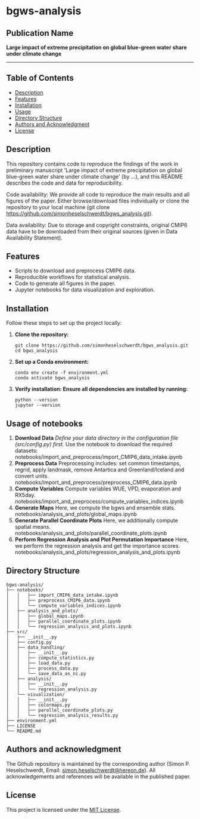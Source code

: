 # **bgws-analysis**

## **Publication Name**
**Large impact of extreme precipitation on global blue-green water share under climate change**

---

## Table of Contents

- [Description](#description)
- [Features](#features)
- [Installation](#installation)
- [Usage](#usage)
- [Directory Structure](#directory-structure)
- [Authors and Acknowledgment](#authors-and-acknowledgment)
- [License](#license)

## Description
This repository contains code to reproduce the findings of the work in preliminary manuscript 'Large impact of extreme precipitation on global blue-green water share under climate change' (by ...), and this README describes the code and data for reproducibility.

Code availability: We provide all code to reproduce the main results and all figures of the paper. Either browse/download files individually or clone the repository to your local machine (git clone https://github.com/simonheselschwerdt/bgws_analysis.git). 

Data availability: Due to storage and copyright constraints, original CMIP6 data have to be downloaded from their original sources (given in Data Availability Statement).

## Features

- Scripts to download and preprocess CMIP6 data.
- Reproducible workflows for statistical analysis.
- Code to generate all figures in the paper.
- Jupyter notebooks for data visualization and exploration.

## Installation

Follow these steps to set up the project locally:

1. **Clone the repository:**
   ```plaintext
   git clone https://github.com/simonheselschwerdt/bgws_analysis.git
   cd bgws_analysis
   ```
2. **Set up a Conda environment:**
   ```plaintext
   conda env create -f environment.yml
   conda activate bgws_analysis
   ```
3. **Verify installation: Ensure all dependencies are installed by running:**
   ```plaintext
   python --version
   jupyter --version
   ```
## Usage of notebooks

1. **Download Data**
   *Define your data directory in the configuration file (src/config.py) first.*
   Use the notebook to download the required datasets:
   notebooks/import_and_preprocess/import_CMIP6_data_intake.ipynb
3. **Preprocess Data**
   Preprocessing includes: set common timestamps, regrid, apply landmask, remove Antartica and Greenland/Iceland and convert units.
   notebooks/import_and_preprocess/preprocess_CMIP6_data.ipynb
4. **Compute Variables**
   Compute variables WUE, VPD, evaporation and RX5day.
   notebooks/import_and_preprocess/compute_variables_indices.ipynb
5. **Generate Maps**
   Here, we compute the bgws and ensemble stats.
   notebooks/analysis_and_plots/global_maps.ipynb
6. **Generate Parallel Coordinate Plots**
   Here, we additionally compute spatial means.
   notebooks/analysis_and_plots/parallel_coordinate_plots.ipynb
8. **Perform Regression Analysis and Plot Permutation Importance**
   Here, we perform the regression analysis and get the importance scores.
   notebooks/analysis_and_plots/regression_analysis_and_plots.ipynb

## Directory Structure

```plaintext
bgws-analysis/
├── notebooks/                                      
│   │   ├── import_CMIP6_data_intake.ipynb            
│   │   ├── preprocess_CMIP6_data.ipynb
│   │   └── compute_variables_indices.ipynb
│   ├── analysis_and_plots/     
│   │   ├── global_maps.ipynb
│   │   ├── parallel_coordinate_plots.ipynb
│   │   └── regression_analysis_and_plots.ipynb
├── src/                                            
│   ├── __init__.py
│   ├── config.py
│   ├── data_handling/
│   │   ├── __init__.py 
│   │   ├── compute_statistics.py        
│   │   ├── load_data.py
│   │   ├── process_data.py
│   │   └── save_data_as_nc.py
│   ├── analysis/        
│   │   ├── __init__.py 
│   │   └── regression_analysis.py
│   └── visualization/ 
│   │   ├── __init__.py 
│   │   ├── colormaps.py        
│   │   ├── parallel_coordinate_plots.py
│   │   └── regression_analysis_results.py
├── environment.yml        
├── LICENSE                
└── README.md
```            

## Authors and acknowledgment
The Github repository is maintained by the corresponding author (Simon P. Heselschwerdt, Email: [simon.heselschwerdt@hereon.de](mailto:simon.heselschwerdt@hereon.de)). 
All acknowledgements and references will be available in the published paper.

## License
This project is licensed under the [MIT License](LICENSE).
